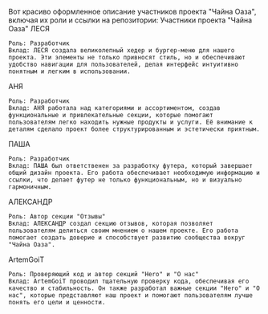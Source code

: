Вот красиво оформленное описание участников проекта "Чайна Оаза", включая их роли и ссылки на репозитории:
Участники проекта "Чайна Оаза"
ЛЕСЯ

    Роль: Разработчик
    Вклад: ЛЕСЯ создала великолепный хедер и бургер-меню для нашего проекта. Эти элементы не только привносят стиль, но и обеспечивают удобство навигации для пользователей, делая интерфейс интуитивно понятным и легким в использовании.

АНЯ

    Роль: Разработчик
    Вклад: АНЯ работала над категориями и ассортиментом, создав функциональные и привлекательные секции, которые помогают пользователям легко находить нужные продукты и услуги. Её внимание к деталям сделало проект более структурированным и эстетически приятным.

ПАША

    Роль: Разработчик
    Вклад: ПАША был ответственен за разработку футера, который завершает общий дизайн проекта. Его работа обеспечивает необходимую информацию и ссылки, что делает футер не только функциональным, но и визуально гармоничным.

АЛЕКСАНДР

    Роль: Автор секции "Отзывы"
    Вклад: АЛЕКСАНДР создал секцию отзывов, которая позволяет пользователям делиться своим мнением о нашем проекте. Его работа помогает создать доверие и способствует развитию сообщества вокруг "Чайна Оаза".

ArtemGoiT

    Роль: Проверяющий код и автор секций "Hero" и "О нас"
    Вклад: ArtemGoiT проводил тщательную проверку кода, обеспечивая его качество и стабильность. Он также разработал важные секции "Hero" и "О нас", которые представляют наш проект и помогают пользователям лучше понять его цели и ценности.